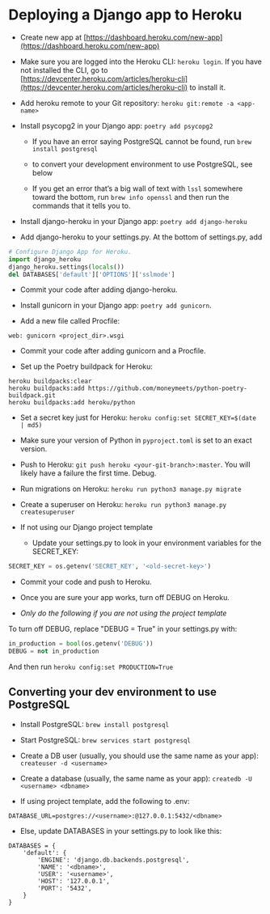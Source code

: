 # Deploying a Django app to Heroku

* Create new app at [https://dashboard.heroku.com/new-app](https://dashboard.heroku.com/new-app)

* Make sure you are logged into the Heroku CLI: `heroku login`. If you have not installed the CLI, go to [https://devcenter.heroku.com/articles/heroku-cli](https://devcenter.heroku.com/articles/heroku-cli) to install it.

* Add heroku remote to your Git repository: `heroku git:remote -a <app-name>`

* Install psycopg2 in your Django app: `poetry add psycopg2`

    * If you have an error saying PostgreSQL cannot be found, run `brew install postgresql`

    * to convert your development environment to use PostgreSQL, see below

    * If you get an error that’s a big wall of text with `lssl` somewhere toward the bottom, run `brew info openssl` and then run the commands that it tells you to.

* Install django-heroku in your Django app: `poetry add django-heroku`

* Add django-heroku to your settings.py. At the bottom of settings.py, add

```py
# Configure Django App for Heroku.
import django_heroku
django_heroku.settings(locals())
del DATABASES['default']['OPTIONS']['sslmode']
```

* Commit your code after adding django-heroku.

* Install gunicorn in your Django app: `poetry add gunicorn`.

* Add a new file called Procfile:

```
web: gunicorn <project_dir>.wsgi
```

* Commit your code after adding gunicorn and a Procfile.


* Set up the Poetry buildpack for Heroku:

```
heroku buildpacks:clear
heroku buildpacks:add https://github.com/moneymeets/python-poetry-buildpack.git
heroku buildpacks:add heroku/python
```

* Set a secret key just for Heroku: `heroku config:set SECRET_KEY=$(date | md5)`
* Make sure your version of Python in `pyproject.toml` is set to an exact version.
* Push to Heroku: `git push heroku <your-git-branch>:master`. You will likely have a failure the first time. Debug.

* Run migrations on Heroku: `heroku run python3 manage.py migrate`

* Create a superuser on Heroku: `heroku run python3 manage.py createsuperuser`

* If not using our Django project template

    * Update your settings.py to look in your environment variables for the SECRET_KEY:

```py
SECRET_KEY = os.getenv('SECRET_KEY', '<old-secret-key>')
```


* Commit your code and push to Heroku.


* Once you are sure your app works, turn off DEBUG on Heroku.

* *Only do the following if you are not using the project template*

To turn off DEBUG, replace "DEBUG = True" in your settings.py with:

```py
in_production = bool(os.getenv('DEBUG'))
DEBUG = not in_production
```

And then run `heroku config:set PRODUCTION=True`

## Converting your dev environment to use PostgreSQL

* Install PostgreSQL: `brew install postgresql`

* Start PostgreSQL: `brew services start postgresql`

* Create a DB user (usually, you should use the same name as your app): `createuser -d <username>`

* Create a database (usually, the same name as your app): `createdb -U <username> <dbname>`

* If using project template, add the following to .env:

```
DATABASE_URL=postgres://<username>:@127.0.0.1:5432/<dbname>
```

* Else, update DATABASES in your settings.py to look like this:

```
DATABASES = {
    'default': {
        'ENGINE': 'django.db.backends.postgresql',
        'NAME': '<dbname>',
        'USER': '<username>',
        'HOST': '127.0.0.1',
        'PORT': '5432',
    }
}
```

